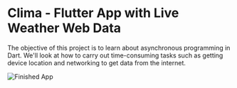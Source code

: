 
# Clima - Flutter App with Live Weather Web Data

The objective of this project is to learn about asynchronous programming in Dart. We'll look at how to carry out time-consuming tasks such as getting device location and networking to get data from the internet. 

![Finished App](https://github.com/londonappbrewery/Images/blob/master/clima-demo.gif)
